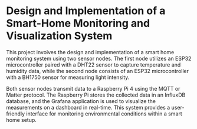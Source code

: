 # Design and Implementation of a Smart-Home Monitoring and Visualization System
This project involves the design and implementation of a smart home monitoring system using two sensor nodes. The first node utilizes an ESP32 microcontroller paired with a DHT22 sensor to capture temperature and humidity data, while the second node consists of an ESP32 microcontroller with a BH1750 sensor for measuring light intensity.

Both sensor nodes transmit data to a Raspberry Pi 4 using the MQTT or Matter protocol. The Raspberry Pi stores the collected data in an InfluxDB database, and the Grafana application is used to visualize the measurements on a dashboard in real-time. This system provides a user-friendly interface for monitoring environmental conditions within a smart home setup.
